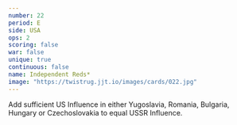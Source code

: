 ```yaml
---
number: 22
period: E
side: USA
ops: 2
scoring: false
war: false
unique: true
continuous: false
name: Independent Reds*
image: "https://twistrug.jjt.io/images/cards/022.jpg"
---
```

Add sufficient US Influence in either Yugoslavia, Romania, Bulgaria, Hungary or Czechoslovakia to equal USSR Influence.
